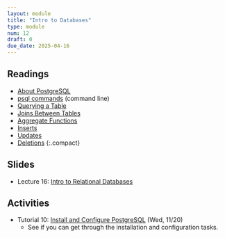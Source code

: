 ```yaml
---
layout: module
title: "Intro to Databases"
type: module
num: 12
draft: 0
due_date: 2025-04-16
---
```


## Readings
* <a href="https://www.postgresql.org/about/" target="_blank">About PostgreSQL</a>
* <a href="https://www.postgresqltutorial.com/psql-commands/" target="_blank">psql commands</a> (command line)
* <a href="https://www.postgresql.org/docs/current/tutorial-select.html" target="_blank">Querying a Table</a>
* <a href="https://www.postgresql.org/docs/current/tutorial-join.html" target="_blank">Joins Between Tables</a>
* <a href="https://www.postgresql.org/docs/current/tutorial-agg.html" target="_blank">Aggregate Functions</a>
* <a href="https://www.postgresql.org/docs/current/tutorial-populate.html" target="_blank">Inserts</a>
* <a href="https://www.postgresql.org/docs/current/tutorial-update.html" target="_blank">Updates</a>
* <a href="https://www.postgresql.org/docs/current/tutorial-delete.html" target="_blank">Deletions</a>
{:.compact}

## Slides
* Lecture 16: <a href="https://docs.google.com/presentation/d/18ViccCtKEY3HOEuzWhO_xwLLiRpyzJRR/edit?usp=sharing&ouid=113376576186080604800&rtpof=true&sd=true" target="_blank">Intro to Relational Databases</a>

## Activities
* Tutorial 10: [Install and Configure PostgreSQL](../assignments/tutorial10) (Wed, 11/20)
    * See if you can get through the installation and configuration tasks.

